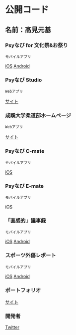 # 公開コード

## 名前：髙見元基

### Psyなび for 文化祭&お祭り
```
モバイルアプリ
```
[iOS](https://apps.apple.com/us/app/psy%E3%81%AA%E3%81%B3/id1548179585?itsct=apps_box_link&itscg=30200)
[Android](https://play.google.com/store/apps/details?id=jp.creative.primefunc.genki.takami.psynavi)

### Psyなび Studio
```
Webアプリ
```
[サイト](https://psynavi-86643.web.app/)

### 成蹊大学柔道部ホームページ
```
Webアプリ
```
[サイト](https://seikei-university-judo-tg.netlify.app/)

### Psyなび C-mate
```
モバイルアプリ
```
[iOS](https://apps.apple.com/us/app/psy%E3%81%AA%E3%81%B3-c-mate/id1593278448?itsct=apps_box_link&itscg=30200)

### Psyなび E-mate
```
モバイルアプリ
```
[iOS](https://apps.apple.com/us/app/psy%E3%81%AA%E3%81%B3-e-mate/id1593280335?itsct=apps_box_link&itscg=30200)

### 「直感的」議事録
```
モバイルアプリ
```
[iOS](https://apps.apple.com/us/app/%E7%9B%B4%E6%84%9F%E7%9A%84-%E8%AD%B0%E4%BA%8B%E9%8C%B2%E3%82%A2%E3%83%97%E3%83%AA/id1511551625?itsct=apps_box_link&itscg=30200)
[Android](https://play.google.com/store/apps/details?id=jp.seikei.judo.genki.takami.theminutesapp)

### スポーツ外傷レポート
```
モバイルアプリ
```
[iOS](https://apps.apple.com/us/app/%E3%82%B9%E3%83%9D%E3%83%BC%E3%83%84%E5%A4%96%E5%82%B7%E3%83%AC%E3%83%9D%E3%83%BC%E3%83%88/id1549772800?itsct=apps_box_link&itscg=30200)
[Android](https://play.google.com/store/apps/details?id=jp.seikei.judo.genki.takami.reportofsports_injuryapp)

### ポートフォリオ
[サイト](https://genki-takami-portfolio.netlify.app)

### 開発者
[Twitter](https://twitter.com/genki_takami)
